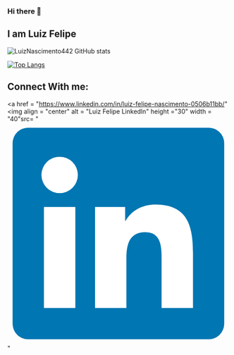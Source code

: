 ### Hi there 👋

## I am Luiz Felipe

![LuizNascimento442 GitHub stats](https://github-readme-stats.vercel.app/api?username=LuizNascimento442&show_icons=true&theme=radical)

[![Top Langs](https://github-readme-stats.vercel.app/api/top-langs/?username=LuizFelipe&langs_count=10)](https://github.com/LuizNascimento442/github-readme-stats)

## Connect With me:

<a href = "https://www.linkedin.com/in/luiz-felipe-nascimento-0506b11bb/"
<img align = "center" alt = "Luiz Felipe Linkedln" height ="30" width = "40"src= "<svg viewBox="0 0 128 128">
<g id="original"><path fill="#0076b2" d="M116,3H12a8.91,8.91,0,0,0-9,8.8V116.22A8.91,8.91,0,0,0,12,125H116a8.93,8.93,0,0,0,9-8.81V11.77A8.93,8.93,0,0,0,116,3Z"></path><path fill="#fff" d="M21.06,48.73H39.17V107H21.06Zm9.06-29a10.5,10.5,0,1,1-10.5,10.49,10.5,10.5,0,0,1,10.5-10.49"></path><path fill="#fff" d="M50.53,48.73H67.89v8h.24c2.42-4.58,8.32-9.41,17.13-9.41C103.6,47.28,107,59.35,107,75v32H88.89V78.65c0-6.75-.12-15.44-9.41-15.44s-10.87,7.36-10.87,15V107H50.53Z"></path></g>
</svg>"
</a>
